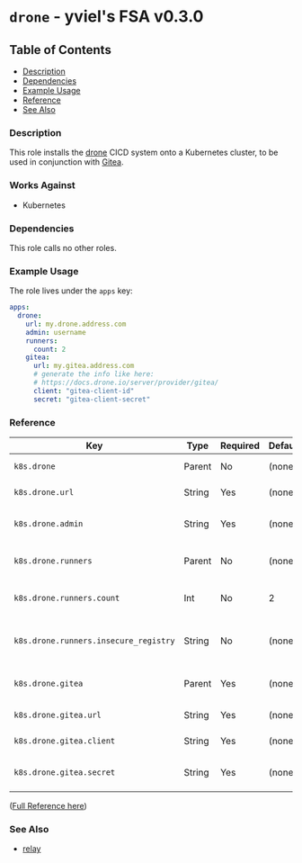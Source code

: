 # `drone` - yviel's FSA v0.3.0

## Table of Contents
 - [Description](#description)
 - [Dependencies](#dependencies)
 - [Example Usage](#example-usage)
 - [Reference](#reference)
 - [See Also](#see-also)

### Description
This role installs the [drone](https://docs.drone.io/) CICD system onto a Kubernetes cluster, to be used in conjunction with [Gitea](../gitea/).

### Works Against
- Kubernetes

### Dependencies
This role calls no other roles.

### Example Usage
The role lives under the `apps` key:

```yaml
apps:
  drone:
    url: my.drone.address.com
    admin: username
    runners:
      count: 2
    gitea:
      url: my.gitea.address.com
      # generate the info like here:
      # https://docs.drone.io/server/provider/gitea/
      client: "gitea-client-id"
      secret: "gitea-client-secret"
```

### Reference
|Key|Type|Required|Default|Summary|
|--|--|--|--|--|
|`k8s.drone`|Parent|No|(none)|Install DroneCI|
|`k8s.drone.url`|String|Yes|(none)|URL of the installation|
|`k8s.drone.admin`|String|Yes|(none)|Handle of the admin user|
|`k8s.drone.runners`|Parent|No|(none)|Runner-specific settings|
|`k8s.drone.runners.count`|Int|No|2|Amount of runners to create|
|`k8s.drone.runners.insecure_registry`|String|No|(none)|Address:port or CIDR of non-TLS registry|
|`k8s.drone.gitea`|Parent|Yes|(none)|Gitea-specific settings|
|`k8s.drone.gitea.url`|String|Yes|(none)|Gitea server URL|
|`k8s.drone.gitea.client`|String|Yes|(none)|OAuth client ID on Gitea|
|`k8s.drone.gitea.secret`|String|Yes|(none)|OAuth secret for Gitea|

([Full Reference here](../../docs/REFERENCE.md))

### See Also
 - [relay](../relay)
